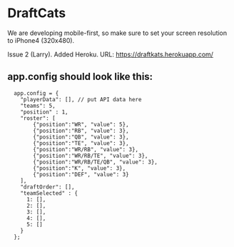 # DraftCats

We are developing mobile-first, so make sure to set your screen resolution to iPhone4 (320x480).


Issue 2 (Larry). Added Heroku. URL: https://draftkats.herokuapp.com/

## app.config should look like this:

```
  app.config = {
    "playerData": [], // put API data here
    "teams": 5,
    "position" : 1,
    "roster": [
        {"position":"WR", "value": 5},
        {"position":"RB", "value": 3},
        {"position":"QB", "value": 3},
        {"position":"TE", "value": 3},
        {"position":"WR/RB", "value": 3},
        {"position":"WR/RB/TE", "value": 3},
        {"position":"WR/RB/TE/QB", "value": 3},
        {"position":"K", "value": 3},
        {"position":"DEF", "value": 3}
    ],
    "draftOrder": [],
    "teamSelected" : { 
      1: [],
      2: [],
      3: [],
      4: [],
      5: []
    }
  };
```
